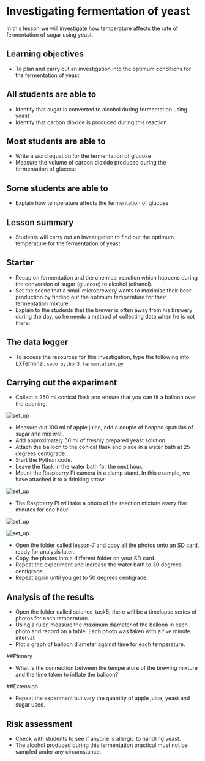 # Investigating fermentation of yeast

In this lesson we will investigate how temperature affects the rate of fermentation of sugar using yeast.

## Learning objectives

- To plan and carry out an investigation into the optimum conditions for the fermentation of yeast

## All students are able to

- Identify that sugar is converted to alcohol during fermentation using yeast
- Identify that carbon dioxide is produced during this reaction

## Most students are able to 

- Write a word equation for the fermentation of glucose
- Measure the volume of carbon dioxide produced during the fermentation of glucose

## Some students are able to

- Explain how temperature affects the fermentation of glucose

## Lesson summary

- Students will carry out an investigation to find out the optimum temperature for the fermentation of yeast 

## Starter

- Recap on fermentation and the chemical reaction which happens during the conversion of sugar (glucose) to alcohol (ethanol).
- Set the scene that a small microbrewery wants to maximise their beer production by finding out the optimum temperature for their fermentation mixture.
- Explain to the students that the brewer is often away from his brewery during the day, so he needs a method of collecting data when he is not there.

## The data logger

- To access the resources for this investigation, type the following into LXTerminal: `sudo python3 fermentation.py` 

## Carrying out the experiment

- Collect a 250 ml conical flask and ensure that you can fit a balloon over the opening.

![set_up](images/ferm4.png)

- Measure out 100 ml of apple juice, add a couple of heaped spatulas of sugar and mix well.
- Add approximately 50 ml of freshly prepared yeast solution.
- Attach the balloon to the conical flask and place in a water bath at 25 degrees centigrade.
- Start the Python code.
- Leave the flask in the water bath for the next hour.
- Mount the Raspberry Pi camera in a clamp stand. In this example, we have attached it to a drinking straw:

![set_up](images/ferm1.png)

- The Raspberry Pi will take a photo of the reaction mixture every five minutes for one hour:

![set_up](images/ferm3.png)

![set_up](images/ferm4.png)

- Open the folder called lesson-7 and copy all the photos onto an SD card, ready for analysis later.
- Copy the photos into a different folder on your SD card.
- Repeat the experiment and increase the water bath to 30 degrees centigrade.
- Repeat again until you get to 50 degrees centigrade.

## Analysis of the results

- Open the folder called science_task5; there will be a timelapse series of photos for each temperature.
- Using a ruler, measure the maximum diameter of the balloon in each photo and record on a table. Each photo was taken with a five minute interval.
- Plot a graph of balloon diameter against time for each temperature. 

##Plenary 

- What is the connection between the temperature of the brewing mixture and the time taken to inflate the balloon?

##Extension

- Repeat the experiment but vary the quantity of apple juice, yeast and sugar used.

## Risk assessment

- Check with students to see if anyone is allergic to handling yeast.  
- The alcohol produced during this fermentation practical must not be sampled under any circumstance.

